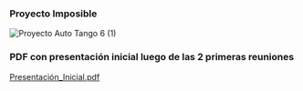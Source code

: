 ### **Proyecto Imposible**

![Proyecto Auto Tango 6 (1)](https://user-images.githubusercontent.com/98425890/196474509-2b67efbc-f1a2-4ff4-a8b3-d3df5f33585d.png)


### **PDF con presentación inicial luego de las 2 primeras reuniones**
[Presentación_Inicial.pdf](https://github.com/ISPC-TST-Electronica-Microcontrolada/Grupo1/files/9806198/Presentacion_Inicial.pdf)
